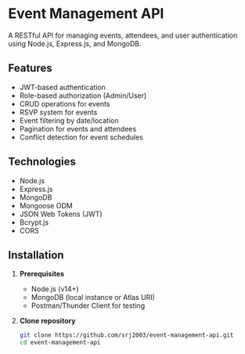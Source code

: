 # Event Management API

A RESTful API for managing events, attendees, and user authentication using Node.js, Express.js, and MongoDB.

## Features

- JWT-based authentication
- Role-based authorization (Admin/User)
- CRUD operations for events
- RSVP system for events
- Event filtering by date/location
- Pagination for events and attendees
- Conflict detection for event schedules

## Technologies

- Node.js
- Express.js
- MongoDB
- Mongoose ODM
- JSON Web Tokens (JWT)
- Bcrypt.js
- CORS

## Installation

1. **Prerequisites**
   - Node.js (v14+)
   - MongoDB (local instance or Atlas URI)
   - Postman/Thunder Client for testing

2. **Clone repository**
   ```bash
   git clone https://github.com/srj2003/event-management-api.git
   cd event-management-api
